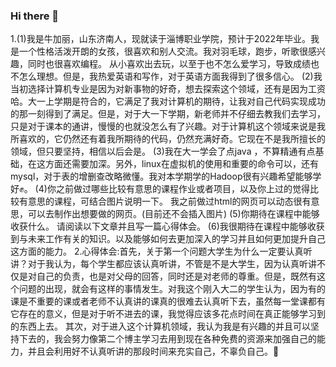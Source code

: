 ### Hi there 👋

1.(1)我是牛加丽，山东济南人，现就读于淄博职业学院，预计于2022年毕业。我是一个性格活泼开朗的女孩，很喜欢和别人交流。我对羽毛球，跑步，听歌很感兴趣，同时也很喜欢编程。 从小喜欢出去玩，以至于也不怎么爱学习，导致成绩也不怎么理想。但是，我热爱英语和写作，对于英语方面我得到了很多信心。 
(2)我当初选择计算机专业是因为对新事物的好奇，想去探索这个领域，还有是因为工资哈。大一上学期是符合的，它满足了我对计算机的期待，让我对自己代码实现成功的那一刻得到了满足。但是，对于大一下学期，新老师并不仔细去教我们去学习，只是对于课本的通讲，慢慢的也就没怎么有了兴趣。对于计算机这个领域来说是我所喜欢的，它仍然还有着我所期待的代码，仍然充满好奇。它现在不是我所擅长的领域，但只要坚持，相信以后会是。
(3)我在大一学会了点java ，不算精通有点基础，在这方面还需要加深。另外，linux在虚拟机的使用和重要的命令可以，还有mysql，对于表的增删查改略微懂。我对本学期学的Hadoop很有兴趣希望能够学好:fist:。 
(4)你之前做过哪些比较有意思的课程作业或者项目，以及你上过的觉得比较有意思的课程，可结合图片说明一下。
我之前做过html的网页可以动态很有意思，可以去制作出想要做的网页。(目前还不会插入图片)
(5)你期待在课程中能够收获什么。 请阅读以下文章并且写一篇心得体会。 
(6)我很期待在课程中能够收获到与未来工作有关的知识。以及能够如何去更加深入的学习并且如何更加提升自己这方面的能力。
2.心得体会:首先，关于第一个问题大学生为什么一定要认真听讲？对于我认为，每个学生都应该认真听讲，不管是不是大学生，因为认真听讲不仅是对自己的负责，也是对父母的回答，同时还是对老师的尊重。但是，既然有这个问题的出现，就会有这样的事情发生。对我这个刚入大二的学生认为，因为有的课是不重要的课或者老师不认真讲的课真的很难去认真听下去，虽然每一堂课都有它存在的意义，但是对于听不进去的课，我觉得应该多花点时间在真正能够学习到的东西上去。
  其次，对于进入这个计算机领域，我认为我是有兴趣的并且可以坚持下去的，我会努力像第二个博主学习去用到现在各种免费的资源来加强自己的能力，并且会利用好不认真听讲的那段时间来充实自己，不辜负自己。:heartbeat:

